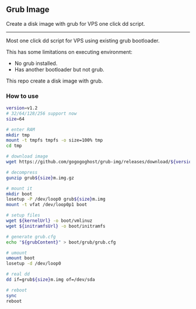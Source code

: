 ## Grub Image

Create a disk image with grub for VPS one click dd script.

---

Most one click dd script for VPS using existing grub bootloader.

This has some limitations on executing environment:
- No grub installed.
- Has another bootloader but not grub.

This repo create a disk image with grub.

### How to use
```bash
version=v1.2
# 32/64/128/256 support now
size=64

# enter RAM
mkdir tmp
mount -t tmpfs tmpfs -o size=100% tmp
cd tmp

# download image
wget https://github.com/gogogoghost/grub-img/releases/download/${version}/grub${size}m.img.gz

# decompress
gunzip grub${size}m.img.gz

# mount it
mkdir boot
losetup -P /dev/loop0 grub${size}m.img
mount -t vfat /dev/loop0p1 boot

# setup files
wget ${kernelUrl} -o boot/vmlinuz
wget ${initramfsUrl} -o boot/initramfs

# generate grub.cfg
echo "${grubContent}" > boot/grub/grub.cfg

# umount
umount boot
losetup -d /dev/loop0

# real dd
dd if=grub${size}m.img of=/dev/sda

# reboot
sync
reboot
```

